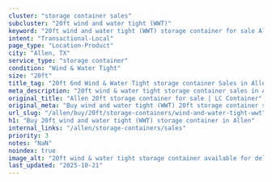 ```yaml
---
cluster: "storage container sales"
subcluster: "20ft wind and water tight (WWT)"
keyword: "20ft wind and water tight (WWT) storage container for sale Allen, TX"
intent: "Transactional-Local"
page_type: "Location-Product"
city: "Allen, TX"
service_type: "storage container"
condition: "Wind & Water Tight"
size: "20ft"
title_tag: "20ft 6nd Wind & Water Tight storage container Sales in Allen | LC Container"
meta_description: "20ft wind & water tight storage container sales in Allen. Fast delivery, competitive pricing. Serving storage containers area. Quote ID: ABF. Call (214) 524-4168 for your free quote today."
original_title: "Allen 20ft storage container for sale | LC Container"
original_meta: "Buy wind and water tight (WWT) 20ft storage container sale with local delivery in Allen, TX. LC Container — local Since 2003. Request a fast quote today."
url_slug: "/allen/buy/20ft/storage-containers/wind-and-water-tight-wwt"
h1: "Buy 20ft wind and water tight (WWT) storage container in Allen"
internal_links: "/allen/storage-containers/sales"
priority: 3
notes: "NaN"
noindex: true
image_alt: "20ft wind & water tight storage container available for delivery in Allen"
last_updated: "2025-10-21"
---
```


<!-- TODO: Add unique city/inventory copy, images, and internal links here. -->
